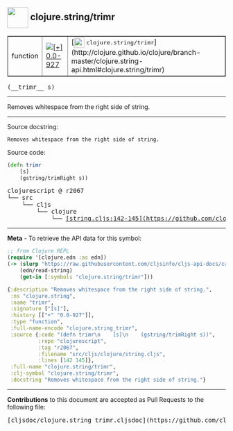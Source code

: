 ## <img width="48px" valign="middle" src="http://i.imgur.com/Hi20huC.png"> clojure.string/trimr

 <table border="1">
<tr>

<td>function</td>
<td><a href="https://github.com/cljsinfo/cljs-api-docs/tree/0.0-927"><img valign="middle" alt="[+] 0.0-927" src="https://img.shields.io/badge/+-0.0--927-lightgrey.svg"></a> </td>
<td>
[<img height="24px" valign="middle" src="http://i.imgur.com/1GjPKvB.png"> <samp>clojure.string/trimr</samp>](http://clojure.github.io/clojure/branch-master/clojure.string-api.html#clojure.string/trimr)
</td>
</tr>
</table>

 <samp>
(__trimr__ s)<br>
</samp>

---

Removes whitespace from the right side of string.

---



Source docstring:

```
Removes whitespace from the right side of string.
```

Source code:

```clj
(defn trimr
    [s]
    (gstring/trimRight s))
```

 <pre>
clojurescript @ r2067
└── src
    └── cljs
        └── clojure
            └── <ins>[string.cljs:142-145](https://github.com/clojure/clojurescript/blob/r2067/src/cljs/clojure/string.cljs#L142-L145)</ins>
</pre>


---

__Meta__ - To retrieve the API data for this symbol:

```clj
;; from Clojure REPL
(require '[clojure.edn :as edn])
(-> (slurp "https://raw.githubusercontent.com/cljsinfo/cljs-api-docs/catalog/cljs-api.edn")
    (edn/read-string)
    (get-in [:symbols "clojure.string/trimr"]))
```

```clj
{:description "Removes whitespace from the right side of string.",
 :ns "clojure.string",
 :name "trimr",
 :signature ["[s]"],
 :history [["+" "0.0-927"]],
 :type "function",
 :full-name-encode "clojure.string_trimr",
 :source {:code "(defn trimr\n    [s]\n    (gstring/trimRight s))",
          :repo "clojurescript",
          :tag "r2067",
          :filename "src/cljs/clojure/string.cljs",
          :lines [142 145]},
 :full-name "clojure.string/trimr",
 :clj-symbol "clojure.string/trimr",
 :docstring "Removes whitespace from the right side of string."}

```

---

__Contributions__ to this document are accepted as Pull Requests to the following file:

 <pre>
[cljsdoc/clojure.string_trimr.cljsdoc](https://github.com/cljsinfo/cljs-api-docs/blob/master/cljsdoc/clojure.string_trimr.cljsdoc)
</pre>

